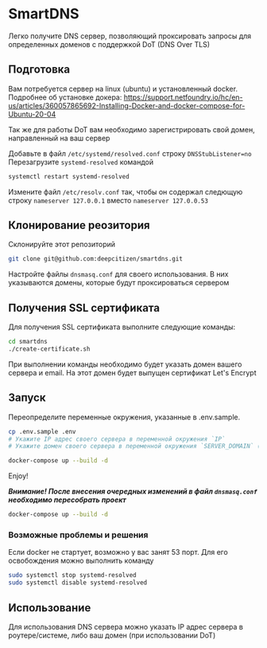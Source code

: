 # SmartDNS
Легко получите DNS сервер, позволяющий проксировать запросы для определенных доменов с поддержкой DoT (DNS Over TLS)

## Подготовка
Вам потребуется сервер на linux (ubuntu) и установленный docker. Подробнее об установке докера:
https://support.netfoundry.io/hc/en-us/articles/360057865692-Installing-Docker-and-docker-compose-for-Ubuntu-20-04

Так же для работы DoT вам необходимо зарегистрировать свой домен, направленный на ваш сервер

Добавьте в файл `/etc/systemd/resolved.conf` строку `DNSStubListener=no`
Перезагрузите `systemd-resolved` командой 
```bash
systemctl restart systemd-resolved
```

Измените файл `/etc/resolv.conf` так, чтобы он содержал следющую строку `nameserver 127.0.0.1` вместо `nameserver 127.0.0.53`

## Клонирование реозитория
Склонируйте этот репозиторий
```bash
git clone git@github.com:deepcitizen/smartdns.git
```

Настройте файлы `dnsmasq.conf` для своего использования. 
В них указываются домены, которые будут проксироваться сервером

## Получения SSL сертификата
Для получения SSL сертификата выполните следующие команды:
```bash
cd smartdns
./create-certificate.sh
```

При выполнении команды необходимо будет указать домен вашего сервера и email. 
На этот домен будет выпущен сертификат Let's Encrypt

## Запуск
Переопределите переменные окружения, указанные в .env.sample.

```bash
cp .env.sample .env
# Укажите IP адрес своего сервера в переменной окружения `IP`
# Укажите домен своего сервера в переменной окружения `SERVER_DOMAIN` (тот же самый, который был использован при выпуске сертификата)

docker-compose up --build -d
```

Enjoy!

***Внимание! После внесения очередных изменений в файл `dnsmasq.conf` необходимо пересобрать проект***
```bash
docker-compose up --build -d
```

### Возможные проблемы и решения
Если docker не стартует, возможно у вас занят 53 порт. Для его освобождения можно выполнить команду

```bash
sudo systemctl stop systemd-resolved
sudo systemctl disable systemd-resolved
```

## Использование
Для использования DNS сервера можно указать IP адрес сервера в роутере/системе, либо ваш домен (при использовании DoT)